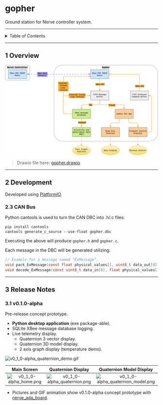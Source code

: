 # gopher

Ground station for Nerve controller system.

---

<details markdown="1">
  <summary>Table of Contents</summary>

<!-- TOC -->
- [gopher](#gopher)
  - [1 Overview](#1-overview)
  - [2 Development](#2-development)
    - [2.3 CAN Bus](#23-can-bus)
  - [3 Release Notes](#3-release-notes)
    - [3.1 v0.1.0-alpha](#31-v010-alpha)
<!-- TOC -->

</details>

---

## 1 Overview

![gopher.drawio.png](docs/gopher.drawio.png)

> Drawio file here: [gopher.drawio](docs/gopher.drawio)

---

## 2 Development

Developed using [PlatformIO](https://platformio.org/).

### 2.3 CAN Bus

Python cantools is used to turn the CAN DBC into .h/.c files:

```shell
pip install cantools
cantools generate_c_source --use-float gopher.dbc
```

Executing the above will produce `gopher.h` and `gopher.c`.

Each message in the DBC will be generated utilizing:

```c
// Example for a message named “ExMessage”.
void pack_ExMessage(const float physical_values[], uint8_t data_out[8]);
void decode_ExMessage(const uint8_t data_in[8], float physical_values[]);
```

---

## 3 Release Notes

### 3.1 v0.1.0-alpha

Pre-release concept prototype.

- **Python desktop application** (exe package-able).
- SQLite XBee message database logging.
- Live telemetry display.
    - Quaternion 3 vector display.
    - Quaternion 3D model display.
    - 2 axis graph display (temperature demo).

![v0_1_0-alpha_quaternion_demo.gif](docs/pictures/v0_1_0-alpha_quaternion_demo.gif)

|                          Main Screen                          |                            Quaternion Display                             |                               Quaternion Model Display                                |
|:-------------------------------------------------------------:|:-------------------------------------------------------------------------:|:-------------------------------------------------------------------------------------:|
| ![v0_1_0-alpha_home.png](docs/pictures/v0_1_0-alpha_home.png) | ![v0_1_0-alpha_quaternion.png](docs/pictures/v0_1_0-alpha_quaternion.png) | ![v0_1_0-alpha_quaternion_model.png](docs/pictures/v0_1_0-alpha_quaternion_model.png) |

- Pictures and GIF animation show v0.1.0-alpha concept prototype with
  [nerve_ada_board](https://github.com/danielljeon/nerve_ada_board).
